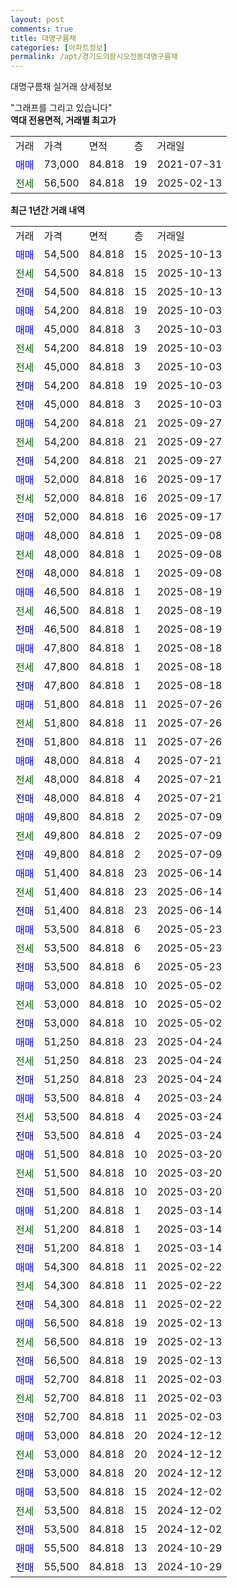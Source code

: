 ```yaml
---
layout: post
comments: true
title: 대명구름채
categories: [아파트정보]
permalink: /apt/경기도의왕시오전동대명구름채
---
```


대명구름채 실거래 상세정보

<script type="text/javascript">
  google.charts.load('current', {'packages':['line', 'corechart']});
  google.charts.setOnLoadCallback(drawChart);

  function drawChart() {
    var data = new google.visualization.DataTable();
    data.addColumn('date', '거래일');
    data.addColumn('number', "매매");
    data.addColumn('number', "전세");
    data.addColumn('number', "전매");

    data.addRows([[new Date(Date.parse("2025-10-13")), 54500, null, null], [new Date(Date.parse("2025-10-13")), null, 54500, null], [new Date(Date.parse("2025-10-13")), null, null, 54500], [new Date(Date.parse("2025-10-03")), 54200, null, null], [new Date(Date.parse("2025-10-03")), 45000, null, null], [new Date(Date.parse("2025-10-03")), null, 54200, null], [new Date(Date.parse("2025-10-03")), null, 45000, null], [new Date(Date.parse("2025-10-03")), null, null, 54200], [new Date(Date.parse("2025-10-03")), null, null, 45000], [new Date(Date.parse("2025-09-27")), 54200, null, null], [new Date(Date.parse("2025-09-27")), null, 54200, null], [new Date(Date.parse("2025-09-27")), null, null, 54200], [new Date(Date.parse("2025-09-17")), 52000, null, null], [new Date(Date.parse("2025-09-17")), null, 52000, null], [new Date(Date.parse("2025-09-17")), null, null, 52000], [new Date(Date.parse("2025-09-08")), 48000, null, null], [new Date(Date.parse("2025-09-08")), null, 48000, null], [new Date(Date.parse("2025-09-08")), null, null, 48000], [new Date(Date.parse("2025-08-19")), 46500, null, null], [new Date(Date.parse("2025-08-19")), null, 46500, null], [new Date(Date.parse("2025-08-19")), null, null, 46500], [new Date(Date.parse("2025-08-18")), 47800, null, null], [new Date(Date.parse("2025-08-18")), null, 47800, null], [new Date(Date.parse("2025-08-18")), null, null, 47800], [new Date(Date.parse("2025-07-26")), 51800, null, null], [new Date(Date.parse("2025-07-26")), null, 51800, null], [new Date(Date.parse("2025-07-26")), null, null, 51800], [new Date(Date.parse("2025-07-21")), 48000, null, null], [new Date(Date.parse("2025-07-21")), null, 48000, null], [new Date(Date.parse("2025-07-21")), null, null, 48000], [new Date(Date.parse("2025-07-09")), 49800, null, null], [new Date(Date.parse("2025-07-09")), null, 49800, null], [new Date(Date.parse("2025-07-09")), null, null, 49800], [new Date(Date.parse("2025-06-14")), 51400, null, null], [new Date(Date.parse("2025-06-14")), null, 51400, null], [new Date(Date.parse("2025-06-14")), null, null, 51400], [new Date(Date.parse("2025-05-23")), 53500, null, null], [new Date(Date.parse("2025-05-23")), null, 53500, null], [new Date(Date.parse("2025-05-23")), null, null, 53500], [new Date(Date.parse("2025-05-02")), 53000, null, null], [new Date(Date.parse("2025-05-02")), null, 53000, null], [new Date(Date.parse("2025-05-02")), null, null, 53000], [new Date(Date.parse("2025-04-24")), 51250, null, null], [new Date(Date.parse("2025-04-24")), null, 51250, null], [new Date(Date.parse("2025-04-24")), null, null, 51250], [new Date(Date.parse("2025-03-24")), 53500, null, null], [new Date(Date.parse("2025-03-24")), null, 53500, null], [new Date(Date.parse("2025-03-24")), null, null, 53500], [new Date(Date.parse("2025-03-20")), 51500, null, null], [new Date(Date.parse("2025-03-20")), null, 51500, null], [new Date(Date.parse("2025-03-20")), null, null, 51500], [new Date(Date.parse("2025-03-14")), 51200, null, null], [new Date(Date.parse("2025-03-14")), null, 51200, null], [new Date(Date.parse("2025-03-14")), null, null, 51200], [new Date(Date.parse("2025-02-22")), 54300, null, null], [new Date(Date.parse("2025-02-22")), null, 54300, null], [new Date(Date.parse("2025-02-22")), null, null, 54300], [new Date(Date.parse("2025-02-13")), 56500, null, null], [new Date(Date.parse("2025-02-13")), null, 56500, null], [new Date(Date.parse("2025-02-13")), null, null, 56500], [new Date(Date.parse("2025-02-03")), 52700, null, null], [new Date(Date.parse("2025-02-03")), null, 52700, null], [new Date(Date.parse("2025-02-03")), null, null, 52700], [new Date(Date.parse("2024-12-12")), 53000, null, null], [new Date(Date.parse("2024-12-12")), null, 53000, null], [new Date(Date.parse("2024-12-12")), null, null, 53000], [new Date(Date.parse("2024-12-02")), 53500, null, null], [new Date(Date.parse("2024-12-02")), null, 53500, null], [new Date(Date.parse("2024-12-02")), null, null, 53500], [new Date(Date.parse("2024-10-29")), 55500, null, null], [new Date(Date.parse("2024-10-29")), null, null, 55500]]);

    var options = {
      hAxis: {
        format: 'yyyy/MM/dd'
      },    
      lineWidth: 0,
      pointsVisible: true,    
      title: '최근 1년간 유형별 실거래가 분포',
      legend: { position: 'bottom' }
    };

    var formatter = new google.visualization.NumberFormat({pattern:'###,###'} );
    formatter.format(data, 1);
    formatter.format(data, 2);
    
    setTimeout(function() {
        var chart = new google.visualization.LineChart(document.getElementById('columnchart_material'));
        chart.draw(data, (options));
        document.getElementById('loading').style.display = 'none';
    }, 200);
  }
</script>


<div id="loading" style="z-index:20; display: block; margin-left: 0px">"그래프를 그리고 있습니다"</div>
<div id="columnchart_material" style="width: 95%; margin-left: 0px; display: block"></div>
<!-- contents start -->
<b>역대 전용면적, 거래별 최고가</b>
<table class="sortable">
    <tr>
      <td>거래</td>
      <td>가격</td>
      <td>면적</td>
      <td>층</td>
      <td>거래일</td>
    </tr>
        <tr>
          <td><a style="color: blue">매매</a></td>
          <td>73,000</td>
          <td>84.818</td>
          <td>19</td>
          <td>2021-07-31</td>
        </tr>        
        <tr>
              <td><a style="color: darkgreen">전세</a></td>
              <td>56,500</td>
              <td>84.818</td>
              <td>19</td>
              <td>2025-02-13</td>
            </tr>        
    
</table>

<b>최근 1년간 거래 내역</b>

<table class="sortable">
    <tr>
      <td>거래</td>
      <td>가격</td>
      <td>면적</td>
      <td>층</td>
      <td>거래일</td>
    </tr>
    <tr>
      <td><a style="color: blue">매매</a></td>
      <td>54,500</td>
      <td>84.818</td>
      <td>15</td>
      <td>2025-10-13</td>
    </tr>          <tr>
      <td><a style="color: darkgreen">전세</a></td>
      <td>54,500</td>
      <td>84.818</td>
      <td>15</td>
      <td>2025-10-13</td>
    </tr>          <tr>
      <td><a style="color: darkblue">전매</a></td>
      <td>54,500</td>
      <td>84.818</td>
      <td>15</td>
      <td>2025-10-13</td>
    </tr>          <tr>
      <td><a style="color: blue">매매</a></td>
      <td>54,200</td>
      <td>84.818</td>
      <td>19</td>
      <td>2025-10-03</td>
    </tr>          <tr>
      <td><a style="color: blue">매매</a></td>
      <td>45,000</td>
      <td>84.818</td>
      <td>3</td>
      <td>2025-10-03</td>
    </tr>          <tr>
      <td><a style="color: darkgreen">전세</a></td>
      <td>54,200</td>
      <td>84.818</td>
      <td>19</td>
      <td>2025-10-03</td>
    </tr>          <tr>
      <td><a style="color: darkgreen">전세</a></td>
      <td>45,000</td>
      <td>84.818</td>
      <td>3</td>
      <td>2025-10-03</td>
    </tr>          <tr>
      <td><a style="color: darkblue">전매</a></td>
      <td>54,200</td>
      <td>84.818</td>
      <td>19</td>
      <td>2025-10-03</td>
    </tr>          <tr>
      <td><a style="color: darkblue">전매</a></td>
      <td>45,000</td>
      <td>84.818</td>
      <td>3</td>
      <td>2025-10-03</td>
    </tr>          <tr>
      <td><a style="color: blue">매매</a></td>
      <td>54,200</td>
      <td>84.818</td>
      <td>21</td>
      <td>2025-09-27</td>
    </tr>          <tr>
      <td><a style="color: darkgreen">전세</a></td>
      <td>54,200</td>
      <td>84.818</td>
      <td>21</td>
      <td>2025-09-27</td>
    </tr>          <tr>
      <td><a style="color: darkblue">전매</a></td>
      <td>54,200</td>
      <td>84.818</td>
      <td>21</td>
      <td>2025-09-27</td>
    </tr>          <tr>
      <td><a style="color: blue">매매</a></td>
      <td>52,000</td>
      <td>84.818</td>
      <td>16</td>
      <td>2025-09-17</td>
    </tr>          <tr>
      <td><a style="color: darkgreen">전세</a></td>
      <td>52,000</td>
      <td>84.818</td>
      <td>16</td>
      <td>2025-09-17</td>
    </tr>          <tr>
      <td><a style="color: darkblue">전매</a></td>
      <td>52,000</td>
      <td>84.818</td>
      <td>16</td>
      <td>2025-09-17</td>
    </tr>          <tr>
      <td><a style="color: blue">매매</a></td>
      <td>48,000</td>
      <td>84.818</td>
      <td>1</td>
      <td>2025-09-08</td>
    </tr>          <tr>
      <td><a style="color: darkgreen">전세</a></td>
      <td>48,000</td>
      <td>84.818</td>
      <td>1</td>
      <td>2025-09-08</td>
    </tr>          <tr>
      <td><a style="color: darkblue">전매</a></td>
      <td>48,000</td>
      <td>84.818</td>
      <td>1</td>
      <td>2025-09-08</td>
    </tr>          <tr>
      <td><a style="color: blue">매매</a></td>
      <td>46,500</td>
      <td>84.818</td>
      <td>1</td>
      <td>2025-08-19</td>
    </tr>          <tr>
      <td><a style="color: darkgreen">전세</a></td>
      <td>46,500</td>
      <td>84.818</td>
      <td>1</td>
      <td>2025-08-19</td>
    </tr>          <tr>
      <td><a style="color: darkblue">전매</a></td>
      <td>46,500</td>
      <td>84.818</td>
      <td>1</td>
      <td>2025-08-19</td>
    </tr>          <tr>
      <td><a style="color: blue">매매</a></td>
      <td>47,800</td>
      <td>84.818</td>
      <td>1</td>
      <td>2025-08-18</td>
    </tr>          <tr>
      <td><a style="color: darkgreen">전세</a></td>
      <td>47,800</td>
      <td>84.818</td>
      <td>1</td>
      <td>2025-08-18</td>
    </tr>          <tr>
      <td><a style="color: darkblue">전매</a></td>
      <td>47,800</td>
      <td>84.818</td>
      <td>1</td>
      <td>2025-08-18</td>
    </tr>          <tr>
      <td><a style="color: blue">매매</a></td>
      <td>51,800</td>
      <td>84.818</td>
      <td>11</td>
      <td>2025-07-26</td>
    </tr>          <tr>
      <td><a style="color: darkgreen">전세</a></td>
      <td>51,800</td>
      <td>84.818</td>
      <td>11</td>
      <td>2025-07-26</td>
    </tr>          <tr>
      <td><a style="color: darkblue">전매</a></td>
      <td>51,800</td>
      <td>84.818</td>
      <td>11</td>
      <td>2025-07-26</td>
    </tr>          <tr>
      <td><a style="color: blue">매매</a></td>
      <td>48,000</td>
      <td>84.818</td>
      <td>4</td>
      <td>2025-07-21</td>
    </tr>          <tr>
      <td><a style="color: darkgreen">전세</a></td>
      <td>48,000</td>
      <td>84.818</td>
      <td>4</td>
      <td>2025-07-21</td>
    </tr>          <tr>
      <td><a style="color: darkblue">전매</a></td>
      <td>48,000</td>
      <td>84.818</td>
      <td>4</td>
      <td>2025-07-21</td>
    </tr>          <tr>
      <td><a style="color: blue">매매</a></td>
      <td>49,800</td>
      <td>84.818</td>
      <td>2</td>
      <td>2025-07-09</td>
    </tr>          <tr>
      <td><a style="color: darkgreen">전세</a></td>
      <td>49,800</td>
      <td>84.818</td>
      <td>2</td>
      <td>2025-07-09</td>
    </tr>          <tr>
      <td><a style="color: darkblue">전매</a></td>
      <td>49,800</td>
      <td>84.818</td>
      <td>2</td>
      <td>2025-07-09</td>
    </tr>          <tr>
      <td><a style="color: blue">매매</a></td>
      <td>51,400</td>
      <td>84.818</td>
      <td>23</td>
      <td>2025-06-14</td>
    </tr>          <tr>
      <td><a style="color: darkgreen">전세</a></td>
      <td>51,400</td>
      <td>84.818</td>
      <td>23</td>
      <td>2025-06-14</td>
    </tr>          <tr>
      <td><a style="color: darkblue">전매</a></td>
      <td>51,400</td>
      <td>84.818</td>
      <td>23</td>
      <td>2025-06-14</td>
    </tr>          <tr>
      <td><a style="color: blue">매매</a></td>
      <td>53,500</td>
      <td>84.818</td>
      <td>6</td>
      <td>2025-05-23</td>
    </tr>          <tr>
      <td><a style="color: darkgreen">전세</a></td>
      <td>53,500</td>
      <td>84.818</td>
      <td>6</td>
      <td>2025-05-23</td>
    </tr>          <tr>
      <td><a style="color: darkblue">전매</a></td>
      <td>53,500</td>
      <td>84.818</td>
      <td>6</td>
      <td>2025-05-23</td>
    </tr>          <tr>
      <td><a style="color: blue">매매</a></td>
      <td>53,000</td>
      <td>84.818</td>
      <td>10</td>
      <td>2025-05-02</td>
    </tr>          <tr>
      <td><a style="color: darkgreen">전세</a></td>
      <td>53,000</td>
      <td>84.818</td>
      <td>10</td>
      <td>2025-05-02</td>
    </tr>          <tr>
      <td><a style="color: darkblue">전매</a></td>
      <td>53,000</td>
      <td>84.818</td>
      <td>10</td>
      <td>2025-05-02</td>
    </tr>          <tr>
      <td><a style="color: blue">매매</a></td>
      <td>51,250</td>
      <td>84.818</td>
      <td>23</td>
      <td>2025-04-24</td>
    </tr>          <tr>
      <td><a style="color: darkgreen">전세</a></td>
      <td>51,250</td>
      <td>84.818</td>
      <td>23</td>
      <td>2025-04-24</td>
    </tr>          <tr>
      <td><a style="color: darkblue">전매</a></td>
      <td>51,250</td>
      <td>84.818</td>
      <td>23</td>
      <td>2025-04-24</td>
    </tr>          <tr>
      <td><a style="color: blue">매매</a></td>
      <td>53,500</td>
      <td>84.818</td>
      <td>4</td>
      <td>2025-03-24</td>
    </tr>          <tr>
      <td><a style="color: darkgreen">전세</a></td>
      <td>53,500</td>
      <td>84.818</td>
      <td>4</td>
      <td>2025-03-24</td>
    </tr>          <tr>
      <td><a style="color: darkblue">전매</a></td>
      <td>53,500</td>
      <td>84.818</td>
      <td>4</td>
      <td>2025-03-24</td>
    </tr>          <tr>
      <td><a style="color: blue">매매</a></td>
      <td>51,500</td>
      <td>84.818</td>
      <td>10</td>
      <td>2025-03-20</td>
    </tr>          <tr>
      <td><a style="color: darkgreen">전세</a></td>
      <td>51,500</td>
      <td>84.818</td>
      <td>10</td>
      <td>2025-03-20</td>
    </tr>          <tr>
      <td><a style="color: darkblue">전매</a></td>
      <td>51,500</td>
      <td>84.818</td>
      <td>10</td>
      <td>2025-03-20</td>
    </tr>          <tr>
      <td><a style="color: blue">매매</a></td>
      <td>51,200</td>
      <td>84.818</td>
      <td>1</td>
      <td>2025-03-14</td>
    </tr>          <tr>
      <td><a style="color: darkgreen">전세</a></td>
      <td>51,200</td>
      <td>84.818</td>
      <td>1</td>
      <td>2025-03-14</td>
    </tr>          <tr>
      <td><a style="color: darkblue">전매</a></td>
      <td>51,200</td>
      <td>84.818</td>
      <td>1</td>
      <td>2025-03-14</td>
    </tr>          <tr>
      <td><a style="color: blue">매매</a></td>
      <td>54,300</td>
      <td>84.818</td>
      <td>11</td>
      <td>2025-02-22</td>
    </tr>          <tr>
      <td><a style="color: darkgreen">전세</a></td>
      <td>54,300</td>
      <td>84.818</td>
      <td>11</td>
      <td>2025-02-22</td>
    </tr>          <tr>
      <td><a style="color: darkblue">전매</a></td>
      <td>54,300</td>
      <td>84.818</td>
      <td>11</td>
      <td>2025-02-22</td>
    </tr>          <tr>
      <td><a style="color: blue">매매</a></td>
      <td>56,500</td>
      <td>84.818</td>
      <td>19</td>
      <td>2025-02-13</td>
    </tr>          <tr>
      <td><a style="color: darkgreen">전세</a></td>
      <td>56,500</td>
      <td>84.818</td>
      <td>19</td>
      <td>2025-02-13</td>
    </tr>          <tr>
      <td><a style="color: darkblue">전매</a></td>
      <td>56,500</td>
      <td>84.818</td>
      <td>19</td>
      <td>2025-02-13</td>
    </tr>          <tr>
      <td><a style="color: blue">매매</a></td>
      <td>52,700</td>
      <td>84.818</td>
      <td>11</td>
      <td>2025-02-03</td>
    </tr>          <tr>
      <td><a style="color: darkgreen">전세</a></td>
      <td>52,700</td>
      <td>84.818</td>
      <td>11</td>
      <td>2025-02-03</td>
    </tr>          <tr>
      <td><a style="color: darkblue">전매</a></td>
      <td>52,700</td>
      <td>84.818</td>
      <td>11</td>
      <td>2025-02-03</td>
    </tr>          <tr>
      <td><a style="color: blue">매매</a></td>
      <td>53,000</td>
      <td>84.818</td>
      <td>20</td>
      <td>2024-12-12</td>
    </tr>          <tr>
      <td><a style="color: darkgreen">전세</a></td>
      <td>53,000</td>
      <td>84.818</td>
      <td>20</td>
      <td>2024-12-12</td>
    </tr>          <tr>
      <td><a style="color: darkblue">전매</a></td>
      <td>53,000</td>
      <td>84.818</td>
      <td>20</td>
      <td>2024-12-12</td>
    </tr>          <tr>
      <td><a style="color: blue">매매</a></td>
      <td>53,500</td>
      <td>84.818</td>
      <td>15</td>
      <td>2024-12-02</td>
    </tr>          <tr>
      <td><a style="color: darkgreen">전세</a></td>
      <td>53,500</td>
      <td>84.818</td>
      <td>15</td>
      <td>2024-12-02</td>
    </tr>          <tr>
      <td><a style="color: darkblue">전매</a></td>
      <td>53,500</td>
      <td>84.818</td>
      <td>15</td>
      <td>2024-12-02</td>
    </tr>          <tr>
      <td><a style="color: blue">매매</a></td>
      <td>55,500</td>
      <td>84.818</td>
      <td>13</td>
      <td>2024-10-29</td>
    </tr>          <tr>
      <td><a style="color: darkblue">전매</a></td>
      <td>55,500</td>
      <td>84.818</td>
      <td>13</td>
      <td>2024-10-29</td>
    </tr>      </table>
<!-- contents end -->    

